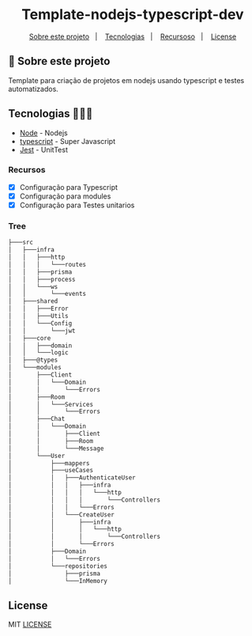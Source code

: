 <h1 align="center">Template-nodejs-typescript-dev</h1>

<p align="center">
  <a href="#about">Sobre este projeto</a>&nbsp;&nbsp;&nbsp;|&nbsp;&nbsp;&nbsp;
  <a href="#tecnologias">Tecnologias</a>&nbsp;&nbsp;&nbsp;|&nbsp;&nbsp;&nbsp;
  <a href="#recursos">Recursoso</a>&nbsp;&nbsp;&nbsp;|&nbsp;&nbsp;&nbsp;
  <a href="#license">License</a>
</p>

## :notebook: Sobre este projeto

<div id="about"></div>

Template para criação de projetos em nodejs usando typescript e testes automatizados.

## Tecnologias 🐱‍🏍🎂

<div id="tecnologias"></div>

- [Node](http://nodejs.org/) - Nodejs
- [typescript](https://www.typescriptlang.org/) - Super Javascript
- [Jest](https://jestjs.io/) - UnitTest

### Recursos

<div id="recursos"></div>

- [x] Configuração para Typescript
- [x] Configuração para modules
- [x] Configuração para Testes unitarios

### Tree

```bash
├───src
│   ├───infra
│   │   ├───http
│   │   │   └───routes
│   │   ├───prisma
│   │   ├───process
│   │   └───ws
│   │       └───events
│   ├───shared
│   │   ├───Error
│   │   ├───Utils
│   │   └───Config
│   │       └───jwt
│   ├───core
│   │   ├───domain
│   │   └───logic
│   ├───@types
│   └───modules
│       ├───Client
│       │   └───Domain
│       │       └───Errors
│       ├───Room
│       │   └───Services
│       │       └───Errors
│       ├───Chat
│       │   └───Domain
│       │       ├───Client
│       │       ├───Room
│       │       └───Message
│       └───User
│           ├───mappers
│           ├───useCases
│           │   ├───AuthenticateUser
│           │   │   ├───infra
│           │   │   │   └───http
│           │   │   │       └───Controllers
│           │   │   └───Errors
│           │   └───CreateUser
│           │       ├───infra
│           │       │   └───http
│           │       │       └───Controllers
│           │       └───Errors
│           ├───Domain
│           │   └───Errors
│           └───repositories
│               ├───prisma
│               └───InMemory
```

## License

<div id="license"></div>

MIT [LICENSE](LICENSE.md)
